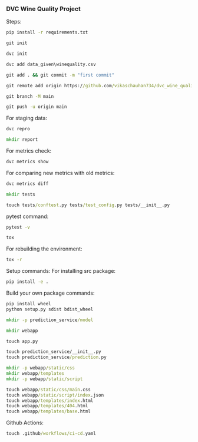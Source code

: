 ### DVC Wine Quality Project

Steps:

```cmd
pip install -r requirements.txt
```

```cmd
git init
```

```cmd
dvc init
```

```cmd
dvc add data_given\winequality.csv
```

```cmd
git add . && git commit -m "first commit"
```

```cmd
git remote add origin https://github.com/vikaschauhan734/dvc_wine_quality.git
```

```cmd
git branch -M main
```

```cmd
git push -u origin main
```

For staging data:
```cmd
dvc repro
```

```cmd
mkdir report
```

For metrics check:
```cmd
dvc metrics show
```

For comparing new metrics with old metrics:
```cmd
dvc metrics diff
```

```cmd
mkdir tests
```

```cmd
touch tests/conftest.py tests/test_config.py tests/__init__.py
```

pytest command:
```cmd
pytest -v
```

```cmd
tox
```

For rebuilding the environment:
```cmd
tox -r
```


Setup commands:
For installing src package:
```cmd
pip install -e .
```

Build your own package commands:
```cmd
pip install wheel
python setup.py sdist bdist_wheel
```

```cmd
mkdir -p prediction_service/model
```

```cmd
mkdir webapp
```

```cmd
touch app.py
```

```cmd
touch prediction_service/__init__.py
touch prediction_service/prediction.py
```

```cmd
mkdir -p webapp/static/css
mkdir webapp/templates
mkdir -p webapp/static/script
```

```cmd
touch webapp/static/css/main.css
touch webapp/static/script/index.json
touch webapp/templates/index.html
touch webapp/templates/404.html
touch webapp/templates/base.html
```

Github Actions:
```cmd
touch .github/workflows/ci-cd.yaml
```